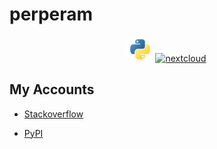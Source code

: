 # perperam

<p align="center">
    <a href="https://www.python.org" target="_blank"><img src="https://raw.githubusercontent.com/devicons/devicon/master/icons/python/python-original.svg" alt="python" width="40" height="40" /></a>
    <a href="https://www.nextcloud.org" target="_blank"><img src="https://upload.wikimedia.org/wikipedia/commons/6/60/Nextcloud_Logo.svg" alt="nextcloud" width="40" height="40" /></a>
</p>

## My Accounts
- [Stackoverflow](https://stackoverflow.com/users/11388010/perperam)

- [PyPI](https://pypi.org/user/perperam/)
